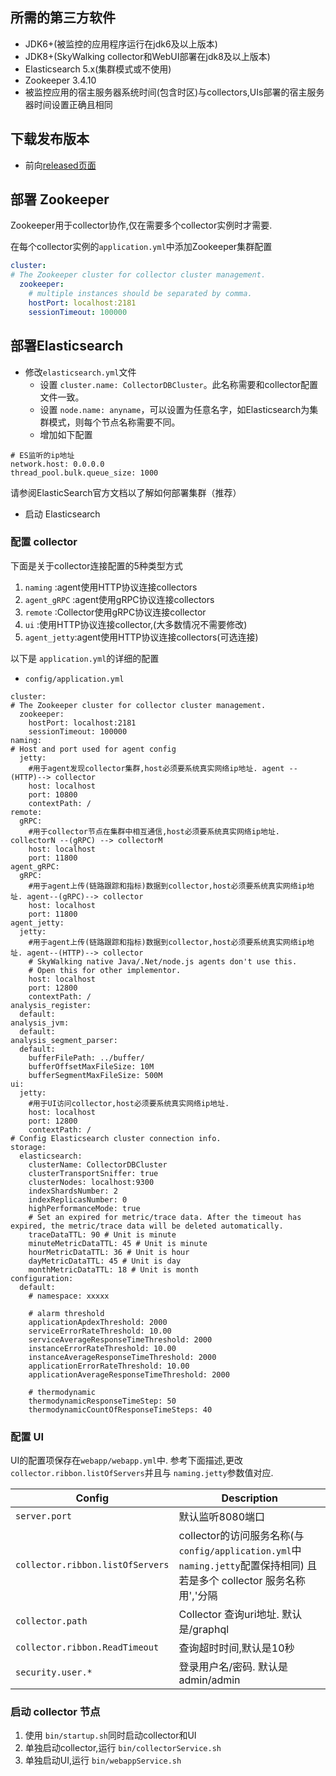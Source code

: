 ## 所需的第三方软件
- JDK6+(被监控的应用程序运行在jdk6及以上版本)
- JDK8+(SkyWalking collector和WebUI部署在jdk8及以上版本)
- Elasticsearch 5.x(集群模式或不使用)
- Zookeeper 3.4.10
- 被监控应用的宿主服务器系统时间(包含时区)与collectors,UIs部署的宿主服务器时间设置正确且相同

## 下载发布版本
- 前向[released页面](http://skywalking.apache.org/downloads/)

## 部署 Zookeeper
Zookeeper用于collector协作,仅在需要多个collector实例时才需要.

在每个collector实例的`application.yml`中添加Zookeeper集群配置
```yml
cluster:
# The Zookeeper cluster for collector cluster management.
  zookeeper:
    # multiple instances should be separated by comma.
    hostPort: localhost:2181
    sessionTimeout: 100000
```

## 部署Elasticsearch
- 修改`elasticsearch.yml`文件
  - 设置 `cluster.name: CollectorDBCluster`。此名称需要和collector配置文件一致。
  - 设置 `node.name: anyname`，可以设置为任意名字，如Elasticsearch为集群模式，则每个节点名称需要不同。
  - 增加如下配置

```
# ES监听的ip地址
network.host: 0.0.0.0
thread_pool.bulk.queue_size: 1000
```
请参阅ElasticSearch官方文档以了解如何部署集群（推荐）

- 启动 Elasticsearch

### 配置 collector
下面是关于collector连接配置的5种类型方式
1. `naming`     :agent使用HTTP协议连接collectors
1. `agent_gRPC` :agent使用gRPC协议连接collectors
1. `remote`     :Collector使用gRPC协议连接collector
1. `ui`         :使用HTTP协议连接collector,(大多数情况不需要修改)
1. `agent_jetty`:agent使用HTTP协议连接collectors(可选连接)


以下是 `application.yml`的详细的配置

- `config/application.yml`
```
cluster:
# The Zookeeper cluster for collector cluster management.
  zookeeper:
    hostPort: localhost:2181
    sessionTimeout: 100000
naming:
# Host and port used for agent config
  jetty:
    #用于agent发现collector集群,host必须要系统真实网络ip地址. agent --(HTTP)--> collector
    host: localhost 
    port: 10800
    contextPath: /
remote:
  gRPC:
    #用于collector节点在集群中相互通信,host必须要系统真实网络ip地址. collectorN --(gRPC) --> collectorM
    host: localhost 
    port: 11800
agent_gRPC:
  gRPC:
    #用于agent上传(链路跟踪和指标)数据到collector,host必须要系统真实网络ip地址. agent--(gRPC)--> collector
    host: localhost
    port: 11800
agent_jetty:
  jetty:
    #用于agent上传(链路跟踪和指标)数据到collector,host必须要系统真实网络ip地址. agent--(HTTP)--> collector
    # SkyWalking native Java/.Net/node.js agents don't use this.
    # Open this for other implementor.
    host: localhost
    port: 12800
    contextPath: /
analysis_register:
  default:
analysis_jvm:
  default:
analysis_segment_parser:
  default:
    bufferFilePath: ../buffer/
    bufferOffsetMaxFileSize: 10M
    bufferSegmentMaxFileSize: 500M
ui:
  jetty:
    #用于UI访问collector,host必须要系统真实网络ip地址.
    host: localhost
    port: 12800
    contextPath: /
# Config Elasticsearch cluster connection info.
storage:
  elasticsearch:
    clusterName: CollectorDBCluster
    clusterTransportSniffer: true
    clusterNodes: localhost:9300
    indexShardsNumber: 2
    indexReplicasNumber: 0
    highPerformanceMode: true
    # Set an expired for metric/trace data. After the timeout has expired, the metric/trace data will be deleted automatically.
    traceDataTTL: 90 # Unit is minute
    minuteMetricDataTTL: 45 # Unit is minute
    hourMetricDataTTL: 36 # Unit is hour
    dayMetricDataTTL: 45 # Unit is day
    monthMetricDataTTL: 18 # Unit is month
configuration:
  default:
    # namespace: xxxxx
    
    # alarm threshold
    applicationApdexThreshold: 2000
    serviceErrorRateThreshold: 10.00
    serviceAverageResponseTimeThreshold: 2000
    instanceErrorRateThreshold: 10.00
    instanceAverageResponseTimeThreshold: 2000
    applicationErrorRateThreshold: 10.00
    applicationAverageResponseTimeThreshold: 2000
    
    # thermodynamic
    thermodynamicResponseTimeStep: 50
    thermodynamicCountOfResponseTimeSteps: 40
```

### 配置 UI

UI的配置项保存在`webapp/webapp.yml`中.
参考下面描述,更改 `collector.ribbon.listOfServers`并且与 `naming.jetty`参数值对应.

| Config                           | Description                                                                                          |
|----------------------------------|------------------------------------------------------------------------------------------------------|
| `server.port`                    | 默认监听8080端口                                                                                 |
| `collector.ribbon.listOfServers` | collector的访问服务名称(与`config/application.yml`中`naming.jetty`配置保持相同) 且若是多个 collector 服务名称用','分隔 |
| `collector.path`                 | Collector 查询uri地址. 默认是/graphql                                                                           |
| `collector.ribbon.ReadTimeout`   | 查询超时时间,默认是10秒                                                                               |
| `security.user.*`                | 登录用户名/密码. 默认是 admin/admin                                                                    |

### 启动 collector 节点
1. 使用 `bin/startup.sh`同时启动collector和UI
2. 单独启动collector,运行 `bin/collectorService.sh`
3. 单独启动UI,运行 `bin/webappService.sh`